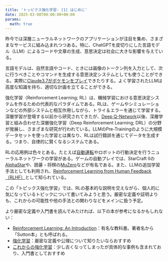 ```yaml
---
title: 'トッピクス強化学習: [1] はじめに'
date: 2025-03-08T00:00:00+00:00
params:
  math: true
---
```


昨今では深層ニューラルネットワークのアプリケーションが注目を集め、さまざまなサービスに組み込まれつつある。特に、ChatGPTを皮切りにした言語モデル（LLM）によるコードや文章の生成、意思決定は社会に大きな影響を与えている。

言語モデルは、自然言語やコード、ときには画像のトークン列を入力として、次に行うべきことやコマンドを生成する意思決定システムとしても使うことができる。実際に[Claude3.7がポケモンをプレイ](https://www.twitch.tv/claudeplayspokemon)できたりする。よく学習されたLLMは高度な知識を持ち、適切な計画を立てることができる。

強化学習（Reinforcement Learning; RL）は、機械学習における意思決定システムを作るための代表的なパラダイムである。RLは、ゲームやシミュレーションなどの外部システムと相互作用しながら、トライ＆エラーを通じて学習する。深層学習が登場する以前から研究されてきたが、[Deep Q-Network](https://arxiv.org/abs/1312.5602)以後、深層学習と組み合わせた深層強化学習（Deep Reinforcement Learning; DRL）の分野が発展し、さまざまな研究が行われている。LLMのPre-Trainingのように大規模データセットを使った学習とは異なり、RLは試行錯誤を通じてデータを生成する。つまり、自律的に賢くなるシステムである。

RLの応用例は色々とある。たとえば[自動運転](https://arxiv.org/abs/2311.01043)やロボットの行動決定を行うニューラルネットワークの学習がある。ゲームの自動プレイでは、StarCraft IIの[AlphaStar](https://www.nature.com/articles/s41586-019-1724-z)や、囲碁・将棋の[MuZero](https://arxiv.org/abs/1911.08265)などが有名である。また、LLMの追加学習手法としても利用され、[Reinforcement Learning from Human Feedback（RLHF）](https://arxiv.org/abs/1706.03741)として知られている。

この「トピックス強化学習」では、RLの基本的な説明を交えながら、個人的に気になっているトピックについて書いてみようと思う。厳密な定義や証明よりも、これからの可能性や他の手法との関わりなどをメインに扱う予定。

より厳密な定義や入門書を読んでみたければ、以下の本が参考になるかもしれない：

- [Reinforcement Learning: An Introduction](https://mitpress.mit.edu/9780262039246/reinforcement-learning/)：有名な教科書。著者名から「Sutton本」とも呼ばれる。
- [強化学習](https://www.kspub.co.jp/book/detail/5155912.html)：厳密な定義や公理について知りたいならおすすめ
- [これからの強化学習](https://www.morikita.co.jp/books/mid/088031)：少し古くなってしまったが具体的な事例も含まれており、入門書としておすすめ